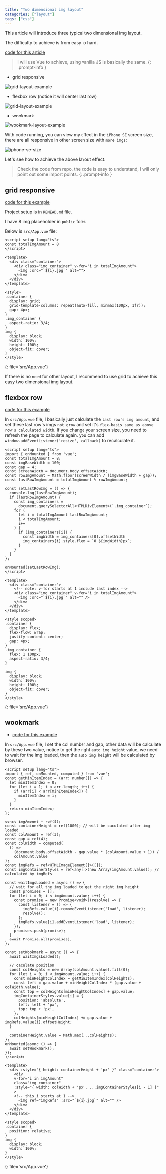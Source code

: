 ```yaml
---
title: "Two dimensional img layout"
categories: ["layout"]
tags: ["css"]
---
```


This article will introduce three typical two dimensional img layout.

The difficulty to achieve is from easy to hard.

[code for this article](https://github.com/chaojin101/blog-example-2023/tree/main/2023-05-12-Two-dimensional-img-layout)

> I will use Vue to achieve, using vanilla JS is basically the same.
{: .prompt-info }

- grid responsive

![grid-layout-example](/assets/post/2023/05/grid-layout-example.png)

- flexbox row (notice it will center last row)

![grid-layout-example](/assets/post/2023/05/flexbox-row-layout-example.png)

- wookmark

![wookmark-layout-example](/assets/post/2023/05/wookmark-layout-example.png)

With code running, you can view my effect in the `iPhone SE` screen size, there are all responsive in other screen size with `more imgs`:

![iphone-se-size](/assets/post/2023/05/iphone-se-size.png)

Let's see how to achieve the above layout effect.

> Check the code from repo, the code is easy to understand, I will only point out some import points.
{: .prompt-info }

## grid responsive

[code for this example](https://github.com/chaojin101/blog-example-2023/tree/main/2023-05-12-Two-dimensional-img-layout/grid)

Project setup is in `REMEAD.md` file.

I have 8 img placeholder in `public` foler.

Below is `src/App.vue` file:

```vue
<script setup lang="ts">
const totalImgAmount = 8
</script>

<template>
  <div class="container">
    <div class="img_container" v-for="i in totalImgAmount">
      <img :src="`${i}.jpg`" alt="">
    </div>
  </div>
</template>

<style>
.container {
  display: grid;
  grid-template-columns: repeat(auto-fill, minmax(100px, 1fr));
  gap: 4px;
}
.img_container {
  aspect-ratio: 3/4;
}
img {
  display: block;
  width: 100%;
  height: 100%;
  object-fit: cover;
}
</style>
```
{: file='src/App.vue'}

If there is no `need` for other layout, I recommend to use grid to achieve this easy two dimensional img layout.

## flexbox row

[code for this example](https://github.com/chaojin101/blog-example-2023/tree/main/2023-05-12-Two-dimensional-img-layout/flexbox-row)

In `src/App.vue` file, I basically just calculate the `last row's img amount`, and set these last row's imgs `not grow` and set it's `flex-basis same as above row's calculated width`. If you change your screen size, you need to refresh the page to calculate again. you can add `window.addEventListener('resize', callback)` to recalculate it.

```vue
<script setup lang="ts">
import { onMounted } from 'vue';
const totalImgAmount = 8;
const imgBaseWidth = 100;
const gap = 4;
const screenWidth = document.body.offsetWidth;
const rowImgAmount = Math.floor(screenWidth / (imgBaseWidth + gap));
const lastRowImgAmount = totalImgAmount % rowImgAmount;

const setLastRowImg = () => {
  console.log(lastRowImgAmount);
  if (lastRowImgAmount) {
    const img_containers =
      document.querySelectorAll<HTMLDivElement>(`.img_container`);
    for (
      let i = totalImgAmount lastRowImgAmount;
      i < totalImgAmount;
      i++
    ) {
      if (img_containers[i]) {
        const imgWidth = img_containers[0].offsetWidth
        img_containers[i].style.flex = `0 ${imgWidth}px`;
      }
    }
  }
};

onMounted(setLastRowImg);
</script>

<template>
  <div class="container">
    <!-- note: v-for starts at 1 include last index -->
    <div class="img_container" v-for="i in totalImgAmount">
      <img :src="`${i}.jpg`" alt="" />
    </div>
  </div>
</template>

<style scoped>
.container {
  display: flex;
  flex-flow: wrap;
  justify-content: center;
  gap: 4px;
}
.img_container {
  flex: 1 100px;
  aspect-ratio: 3/4;
}

img {
  display: block;
  width: 100%;
  height: 100%;
  object-fit: cover;
}
</style>
```
{: file='src/App.vue'}

## wookmark

- [code for this example](https://github.com/chaojin101/blog-example-2023/tree/main/2023-05-12-Two-dimensional-img-layout/wookmark)

In `src/App.vue` file, I set the col number and gap, other data will be calculate by these two value, notice to get the right `auto img height` value, we need to wait for the img loaded, then the `auto img height` will be calculated by browser.

```vue
<script setup lang="ts">
import { ref, onMounted, computed } from 'vue';
const getMinItemIndex = (arr: number[]) => {
  let minItemIndex = 0;
  for (let i = 1; i < arr.length; i++) {
    if (arr[i] < arr[minItemIndex]) {
      minItemIndex = i;
    }
  }
  return minItemIndex;
};

const imgAmount = ref(8);
const containerHeight = ref(1000); // will be caculated after img loaded
const colAmount = ref(3);
const gap = ref(4);
const colWidth = computed(
  () =>
    (document.body.offsetWidth - gap.value * (colAmount.value + 1)) /
    colAmount.value
);
const imgRefs = ref<HTMLImageElement[]>([]);
const imgContainerStyles = ref<any[]>(new Array(imgAmount.value)); // calculated by imgRefs

const waitImgsLoaded = async () => {
  // wait for all the img loaded to get the right img height
  const promises = [];
  for (let i = 0; i < imgAmount.value; i++) {
    const promise = new Promise<void>((resolve) => {
      const listener = () => {
        imgRefs.value[i].removeEventListener('load', listener);
        resolve();
      };
      imgRefs.value[i].addEventListener('load', listener);
    });
    promises.push(promise);
  }
  await Promise.all(promises);
};

const setWookmark = async () => {
  await waitImgsLoaded();

  // caculate position
  const colHeights = new Array(colAmount.value).fill(0);
  for (let i = 0; i < imgAmount.value; i++) {
    const minHeightColIndex = getMinItemIndex(colHeights);
    const left = gap.value + minHeightColIndex * (gap.value + colWidth.value);
    const top = colHeights[minHeightColIndex] + gap.value;
    imgContainerStyles.value[i] = {
      position: 'absolute',
      left: left + 'px',
      top: top + 'px',
    };
    colHeights[minHeightColIndex] += gap.value + imgRefs.value[i].offsetHeight;
  }

  containerHeight.value = Math.max(...colHeights);
};
onMounted(async () => {
  await setWookmark();
});
</script>

<template>
  <div :style="{ height: containerHeight + 'px' }" class="container">
    <div
    v-for="i in imgAmount"
    class="img_container"
    :style="{ width: colWidth + 'px', ...imgContainerStyles[i - 1] }"
    >
    <!-- this i starts at 1 -->
      <img ref="imgRefs" :src="`${i}.jpg`" alt="" />
    </div>
  </div>
</template>

<style scoped>
.container {
  position: relative;
}
img {
  display: block;
  width: 100%;
}
</style>
```
{: file='src/App.vue'}